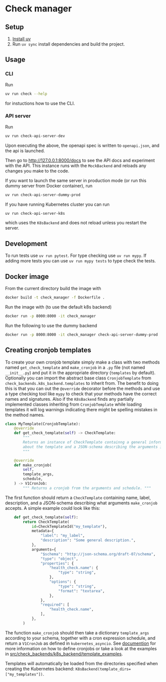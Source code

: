 # Check manager

## Setup

1. [Install uv](https://docs.astral.sh/uv/getting-started/installation/)
2. Run `uv sync` install dependencies and build the project.

## Usage

### CLI

Run

```bash
uv run check --help
```

for instuctions how to use the CLI.

### API server

Run

```bash
uv run check-api-server-dev
```

Upon executing the above, the openapi spec is written to `openapi.json`, and the api is launched.

Then go to http://127.0.0.1:8000/docs to see the API docs and experiment with the API. This instance runs with the `MockBackend` and reloads any changes you make to the code.

If you want to launch the same server in production mode (or run this dummy server from Docker container), run

```bash
uv run check-api-server-dummy-prod
```


If you have running Kubernetes cluster you can run

```bash
uv run check-api-server-k8s
```

which uses the `K8sBackend` and does not reload unless you restart the server.

## Development

To run tests use `uv run pytest`. For type checking use `uv run mypy`. If adding more tests you can use `uv run mypy tests` to type check the tests.

## Docker image

From the current directory build the image with

```bash
docker build -t check_manager -f Dockerfile .
```

Run the image with (to use the default k8s backend)

```bash
docker run -p 8000:8000 -it check_manager
```

Run the following to use the dummy backend

```bash
docker run -p 8000:8000 -it check_manager check-api-server-dummy-prod
```

## Creating cronjob templates

To create your own cronjob template simply make a class with two methods named `get_check_template` and `make_cronjob` in a `.py` file (not named `__init__.py`) and put it in the appropriate directory (`templates` by default). Optionally you can import the abstract base class `CronjobTemplate` from `check_backends.k8s_backend.templates` to inherit from. The benefit to doing this is that you can out the `@override` decorator before the methods and use a type checking tool like `mypy` to check that your methods have the correct names and signatures. Also if the `K8sBackend` finds any partially implemented classes inheriting from `CronjobTemplate` while loading templates it will log warnings indicating there might be spelling mistakes in the method names.
```python
class MyTemplate(CronjobTemplate):
    @override
    def get_check_template(self) -> CheckTemplate:
        """
        Returns an instance of CheckTemplate containng a general information
        about the template and a JSON-schema describing the arguments it accepts.
        """

    @override
    def make_cronjob(
        self,
        template_args,
        schedule,
    ) -> V1CronJob:
        """ Returns a cronjob from the arguments and schedule. """
```
The first function should return a `CheckTemplate` containing name, label, description, and a JSON-schema describing what arguments `make_cronjob` accepts. A simple example could look like this:
```python
    def get_check_template(self):
        return CheckTemplate(
            id=CheckTemplateId("my_template"),
            metadata={
                "label": "my_label",
                "description": "Some general description.",
            },
            arguments={
                "$schema": "http://json-schema.org/draft-07/schema",
                "type": "object",
                "properties": {
                    "health_check.name": {
                        "type": "string",
                    },
                    "options": {
                        "type": "string",
                        "format": "textarea",
                    },
                },
                "required": [
                    "health_check.name",
                ],
            },
        )
```
The function `make_cronjob` should then take a dictionary `template_args` according to your schema, together with a cron expression schedule, and return a `V1CronJob` as defined in `kubernetes_asyncio`. See [documention](https://github.com/tomplus/kubernetes_asyncio/blob/master/kubernetes_asyncio/docs/V1CronJob.md) for more information on how to define cronjobs or take a look at the examples in [src/check_backends/k8s_backend/template_examples](./src/check_backends/k8s_backend/template_examples).

Templates will automatically be loaded from the directories specified when creating the Kubernetes backend: `K8sBackend(template_dirs=["my_templates"])`.
